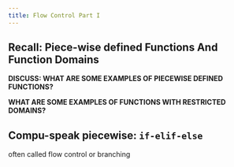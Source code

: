 ```yaml
---
title: Flow Control Part I
---
```


## Recall: Piece-wise defined Functions And Function Domains

**DISCUSS: WHAT ARE SOME EXAMPLES OF PIECEWISE DEFINED FUNCTIONS?**

**WHAT ARE SOME EXAMPLES OF FUNCTIONS WITH RESTRICTED DOMAINS?**

## Compu-speak piecewise: `if-elif-else`

often called flow control or branching
